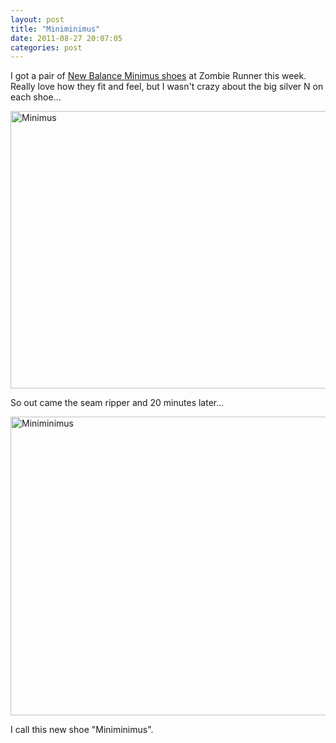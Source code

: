 ```yaml
---
layout: post
title: "Miniminimus"
date: 2011-08-27 20:07:05
categories: post
---
```

I got a pair of <a href="http://www.zombierunner.com/store/brands/new_balance/minimalist_shoes/">New Balance Minimus shoes</a> at Zombie Runner this week.  Really love how they fit and feel, but I wasn't crazy about the big silver N on each shoe...

<p>
<a href="http://www.flickr.com/photos/thenobot/6086760886/" title="Minimus by thenobot, on Flickr"><img src="http://farm7.static.flickr.com/6077/6086760886_4af23717de_z.jpg" width="611" height="444" alt="Minimus"></a>
</p>

So out came the seam ripper and 20 minutes later...

<p>
<a href="http://www.flickr.com/photos/thenobot/6086212389/" title="Miniminimus by thenobot, on Flickr"><img src="http://farm7.static.flickr.com/6081/6086212389_ca458eaa43_z.jpg" width="640" height="478" alt="Miniminimus"></a>
</p>

I call this new shoe "Miniminimus".

